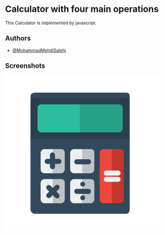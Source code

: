 
# Calculator with four main operations

This Calculator is implemented by javascript.


## Authors

- [@MohammadMehdiSalehi](https://github.com/mohammadmehdisalehi)


## Screenshots

![Image Link](https://github.com/mohammadmehdisalehi/javasc/blob/master/js-02/IMG/b_5d0e3cd2a69c3.svg)

